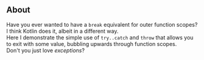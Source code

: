 ## About
Have you ever wanted to have a `break` equivalent for outer function scopes? I think Kotlin does it, albeit in a different way.       
Here I demonstrate the simple use of `try..catch` and `throw` that allows you to exit with some value, bubbling upwards through function scopes.       
Don't you just love *exceptions*?

